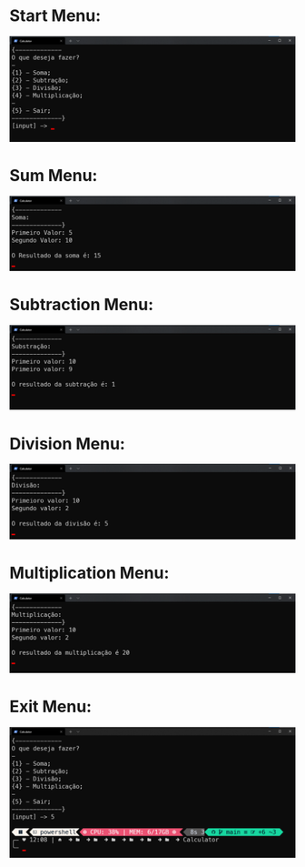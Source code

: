 # Start Menu:
![](https://raw.githubusercontent.com/NiziulLuizin/EstudosP/main/FundamentosDoC%23/Hands-onWork/Creating-a-calculator/Calculator/Screenshorts-of-the-running-code/Calculator-Start-Menu.png)

# Sum Menu:
![](https://raw.githubusercontent.com/NiziulLuizin/EstudosP/main/FundamentosDoC%23/Hands-onWork/Creating-a-calculator/Calculator/Screenshorts-of-the-running-code/Sum-Menu.png)

# Subtraction Menu:
![](https://raw.githubusercontent.com/NiziulLuizin/EstudosP/main/FundamentosDoC%23/Hands-onWork/Creating-a-calculator/Calculator/Screenshorts-of-the-running-code/Subtraction-Menu.png)

# Division Menu:
![](https://raw.githubusercontent.com/NiziulLuizin/EstudosP/main/FundamentosDoC%23/Hands-onWork/Creating-a-calculator/Calculator/Screenshorts-of-the-running-code/Division-Menu.png)

# Multiplication Menu:
![](https://raw.githubusercontent.com/NiziulLuizin/EstudosP/main/FundamentosDoC%23/Hands-onWork/Creating-a-calculator/Calculator/Screenshorts-of-the-running-code/Multiplication-Menu.png)

# Exit Menu:
![](https://github.com/NiziulLuizin/EstudosP/blob/main/FundamentosDoC%23/Hands-onWork/Creating-a-calculator/Calculator/Screenshorts-of-the-running-code/Exit-Menu.png?raw=true)
